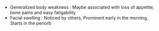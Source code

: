 - Generalized body weakness : Maybe associated with loss of appetite, bone pains and easy fatigability
- Facial swelling : Noticed by others, Prominent early in the morning, Starts in the periorb